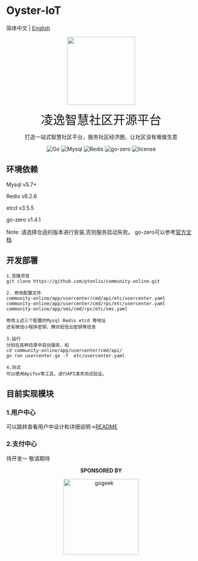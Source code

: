 # Oyster-IoT
简体中文 | [English](./README-en.md)
<p>
	<p align="center">
		<img src="https://img.gejiba.com/images/77641b7520af20c7e065ffad2a7e5480.png" height=180px>
	</p>
	<p align="center">
		<font size=6 face="宋体">凌逸智慧社区开源平台</font>
	</p>
    <p align="center">
    打造一站式智慧社区平台，服务社区经济圈，让社区没有难做生意
    </p>
</p>
<p align="center">
<img alt="Go" src="https://img.shields.io/badge/Go-1.18%2B-blue">
<img alt="Mysql" src="https://img.shields.io/badge/Mysql-5.7%2B-brightgreen">
<img alt="Redis" src="https://img.shields.io/badge/Redis-6.2%2B-yellowgreen">
<img alt="go-zero" src="https://img.shields.io/badge/go--zero-1.4.1-orange">
<img alt="license" src="https://img.shields.io/badge/license-GPL-lightgrey">
</p>

## 环境依赖

Mysql v5.7+

Redis v6.2.6

etcd v3.5.5

go-zero v1.4.1

Note: 请选择合适的版本进行安装,否则服务启动失败。 go-zero可以参考[官方文档](https://github.com/zeromicro/go-zero)

## 开发部署

```
1.克隆项目
git clone https://github.com/ptonlix/community-online.git

2. 修改配置文件
community-online/app/usercenter/cmd/api/etc/usercenter.yaml
community-online/app/usercenter/cmd/rpc/etc/usercenter.yaml
community-online/app/sms/cmd/rpc/etc/sms.yaml

修改上述三个配置的Mysql Redis etcd 等地址 
还有微信小程序密钥，腾讯短信云密钥等信息

3.运行
分别在各种目录中启动服务，如
cd community-online/app/usercenter/cmd/api/
go run usercenter.go -f  etc/usercenter.yaml

4.测试
可以使用Apifox等工具，进行API请求测试验证。

```
## 目前实现模块
### 1.用户中心

可以跳转查看用户中设计和详细说明->[README](./doc/usercenter/README-cn.md)

### 2.支付中心

待开发～ 敬请期待


<p align="center">
  <b>SPONSORED BY</b>
</p>
<p align="center">
   <a href="https://www.gogeek.com.cn/" title="gogeek" target="_blank">
      <img height="200px" src="https://img.gejiba.com/images/96b6d150bd758b13d66aec66cb18044e.jpg" title="gogeek">
   </a>
</p>